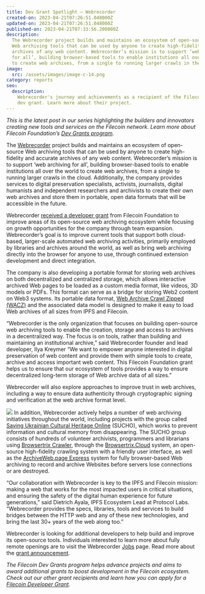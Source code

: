 ```yaml
---
title: Dev Grant Spotlight — Webrecorder
created-on: 2023-04-21T07:26:51.048000Z
updated-on: 2023-04-21T07:26:51.048000Z
published-on: 2023-04-21T07:33:56.200000Z
description:
  The Webrecorder project builds and maintains an ecosystem of open-source
  Web archiving tools that can be used by anyone to create high-fidelity and accurate
  archives of any web content. Webrecorder’s mission is to support ‘web archiving
  for all’, building browser-based tools to enable institutions all over the world
  to create web archives, from a single to running larger crawls in the cloud.
image:
  src: /assets/images/image-c-14.png
category: reports
seo:
  description:
    Webrecorder's journey and achievements as a recipient of the Filecoin
    dev grant. Learn more about their project.
---
```


_This is the latest post in our series highlighting the builders and innovators creating new tools and services on the Filecoin network. Learn more about Filecoin Foundation’s [Dev Grants program](/grants/)._

The [Webrecorder](https://webrecorder.net/) project builds and maintains an ecosystem of open-source Web archiving tools that can be used by anyone to create high-fidelity and accurate archives of any web content. Webrecorder’s mission is to support ‘web archiving for all’, building browser-based tools to enable institutions all over the world to create web archives, from a single to running larger crawls in the cloud. Additionally, the company provides services to digital preservation specialists, activists, journalists, digital humanists and independent researchers and archivists to create their own web archives and store them in portable, open data formats that will be accessible in the future.

Webrecorder [received a developer grant](https://webrecorder.net/2022/06/21/announcing-new-grant-from-filecoin.html) from Filecoin Foundation to improve areas of its open-source web archiving ecosystem while focusing on growth opportunities for the company through team expansion. Webrecorder’s goal is to improve current tools that support both cloud-based, larger-scale automated web archiving activities, primarily employed by libraries and archives around the world, as well as bring web archiving directly into the browser for anyone to use, through continued extension development and direct integration.

The company is also developing a portable format for storing web archives on both decentralized and centralized storage, which allows interactive archived Web pages to be loaded as a custom media format, like videos, 3D models or PDFs. This format can serve as a bridge for storing Web2 content on Web3 systems. Its portable data format, [Web Archive Crawl Zipped (WACZ)](https://specs.webrecorder.net/wacz/1.1.1/) and the associated data model is designed to make it easy to load Web archives of all sizes from IPFS and Filecoin.

“Webrecorder is the only organization that focuses on building open-source web archiving tools to enable the creation, storage and access to archives in a decentralized way. The focus is on tools, rather than building and maintaining an institutional archive,” said Webrecorder founder and lead developer, Ilya Kreymer “We want to empower anyone interested in digital preservation of web content and provide them with simple tools to create, archive and access important web content. This Filecoin Foundation grant helps us to ensure that our ecosystem of tools provides a way to ensure decentralized long-term storage of Web archive data of all sizes.”

Webrecorder will also explore approaches to improve trust in web archives, including a way to ensure data authenticity through cryptographic signing and verification at the web archive format level.

![](/assets/images/643e68b14ffb8450be1b581f_1-ip1xplbd-qwk2yi0wwygva.png)
In addition, Webrecorder actively helps a number of web archiving initiatives throughout the world, including projects with the group called [Saving Ukrainian Cultural Heritage Online](http://sucho.org/) (SUCHO), which works to prevent information and cultural memory from disappearing. The SUCHO group consists of hundreds of volunteer archivists, programmers and librarians using [Browsertrix Crawler](https://github.com/webrecorder/browsertrix-crawler), through the [Browsertrix.Cloud](https://browsertrix.cloud/) system, an open-source high-fidelity crawling system with a friendly user interface, as well as the [ArchiveWeb.page Express](https://express.archiveweb.page/) system for fully browser-based Web archiving to record and archive Websites before servers lose connections or are destroyed.

“Our collaboration with Webrecorder is key to the IPFS and Filecoin mission: making a web that works for the most impacted users in critical situations, and ensuring the safety of the digital human experience for future generations,” said Dietrich Ayala, IPFS Ecosystem Lead at Protocol Labs. “Webrecorder provides the specs, libraries, tools and services to build bridges between the HTTP web and any of these new technologies, and bring the last 30+ years of the web along too.”

Webrecorder is looking for additional developers to help build and improve its open-source tools. Individuals interested to learn more about fully remote openings are to visit the Webrecorder [Jobs](https://webrecorder.net/jobs) page. Read more about the [grant announcement](https://webrecorder.net/2022/06/21/announcing-new-grant-from-filecoin.html).

_The Filecoin Dev Grants program helps advance projects and aims to award additional grants to boost development in the Filecoin ecosystem. Check out our other grant recipients and learn how you can apply for a [Filecoin Developer Grant](https://github.com/filecoin-project/devgrants/blob/master/README.md)._
